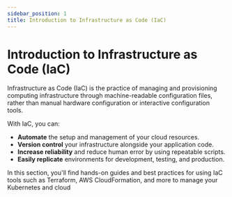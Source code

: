 ```yaml
---
sidebar_position: 1
title: Introduction to Infrastructure as Code (IaC)
---
```


# Introduction to Infrastructure as Code (IaC)

Infrastructure as Code (IaC) is the practice of managing and provisioning computing infrastructure through machine-readable configuration files, rather than manual hardware configuration or interactive configuration tools.

With IaC, you can:

- **Automate** the setup and management of your cloud resources.
- **Version control** your infrastructure alongside your application code.
- **Increase reliability** and reduce human error by using repeatable scripts.
- **Easily replicate** environments for development, testing, and production.

In this section, you'll find hands-on guides and best practices for using IaC tools such as Terraform, AWS CloudFormation, and more to manage your Kubernetes and cloud